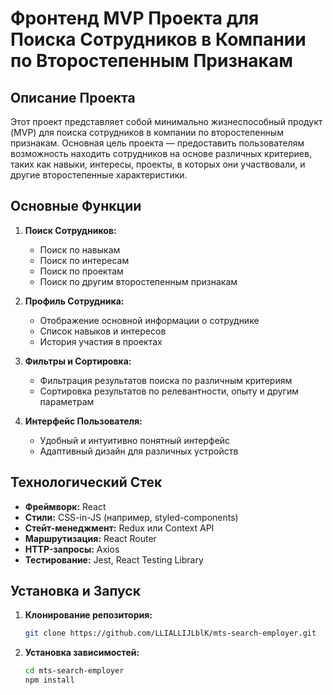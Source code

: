 # Фронтенд MVP Проекта для Поиска Сотрудников в Компании по Второстепенным Признакам

## Описание Проекта

Этот проект представляет собой минимально жизнеспособный продукт (MVP) для поиска сотрудников в компании по второстепенным признакам. Основная цель проекта — предоставить пользователям возможность находить сотрудников на основе различных критериев, таких как навыки, интересы, проекты, в которых они участвовали, и другие второстепенные характеристики.

## Основные Функции

1. **Поиск Сотрудников:**
   - Поиск по навыкам
   - Поиск по интересам
   - Поиск по проектам
   - Поиск по другим второстепенным признакам

2. **Профиль Сотрудника:**
   - Отображение основной информации о сотруднике
   - Список навыков и интересов
   - История участия в проектах

3. **Фильтры и Сортировка:**
   - Фильтрация результатов поиска по различным критериям
   - Сортировка результатов по релевантности, опыту и другим параметрам

4. **Интерфейс Пользователя:**
   - Удобный и интуитивно понятный интерфейс
   - Адаптивный дизайн для различных устройств

## Технологический Стек

- **Фреймворк:** React
- **Стили:** CSS-in-JS (например, styled-components)
- **Стейт-менеджмент:** Redux или Context API
- **Маршрутизация:** React Router
- **HTTP-запросы:** Axios
- **Тестирование:** Jest, React Testing Library

## Установка и Запуск

1. **Клонирование репозитория:**
   ```bash
   git clone https://github.com/LLIALLIJLblK/mts-search-employer.git
   ```
2. **Установка зависимостей:**
   ```bash
   cd mts-search-employer
   npm install
   ```
